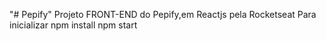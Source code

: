 "# Pepify" 
Projeto FRONT-END do Pepify,em Reactjs pela 
Rocketseat
Para inicializar
npm install
npm start